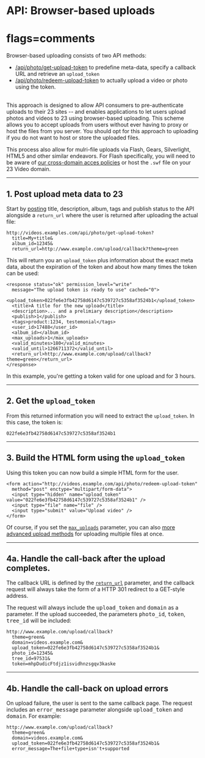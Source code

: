 # API: Browser-based uploads
# flags=comments

Browser-based uploading consists of two API methods:

* [/api/photo/get-upload-token](photo-get-upload-token) to predefine meta-data, specify a callback URL and retrieve an `upload_token`
* [/api/photo/redeem-upload-token](photo-redeem-upload-token) to actually upload a video or photo using the token.<br/><br/>


This approach is designed to allow API consumers to pre-authenticate uploads to their 23 sites -- and enables applications to let users upload photos and videos to 23 using browser-based uploading. This scheme allows you to accept uploads from users without ever having to proxy or host the files from you server. You should opt for this approach to uploading if you do not want to host or store the uploaded files.

This process also allow for mulri-file uploads via Flash, Gears, Silverlight, HTML5 and other similar endeavors. For Flash specifically, you will need to be aware of [our cross-domain acces policies](crossdomain) or host the `.swf` file on your 23 Video domain.

---

## 1. Post upload meta data to 23

Start by [posting](photo-get-upload-token) title, description, album, tags and publish status to the API alongside a `return_url` where the user is returned after uploading the actual file:

    http://videos.examples.com/api/photo/get-upload-token?
      title=My+title&
      album_id=12345&
      return_url=http://www.example.com/upload/callback?theme=green
      
This will return you an `upload_token` plus information about the exact meta data, about the expiration of the token and about how many times the token can be used:

    <response status="ok" permission_level="write" 
      message="The upload token is ready to use" cached="0">
      <upload_token>022fe6e3fb42758d6147c539727c5358af3524b1</upload_token>
      <title>A title for the new upload</title>
      <description>... and a prelimiary description</description>
      <publish>1</publish>
      <tags>product:1234, testemonial</tags>
      <user_id>17488</user_id>
      <album_id></album_id>
      <max_uploads>1</max_uploads>
      <valid_minutes>180</valid_minutes>
      <valid_until>1266711372</valid_until>
      <return_url>http://www.example.com/upload/callback?theme=green</return_url>
    </response>

In this example, you're getting a token valid for one upload and for 3 hours.


---

## 2. Get the `upload_token` 

From this returned information you will need to extract the `upload_token`. In this case, the token is:

    022fe6e3fb42758d6147c539727c5358af3524b1


---

## 3. Build the HTML form using the `upload_token`

Using this token you can now build a simple HTML form for the user.

    <form action="http://videos.example.com/api/photo/redeem-upload-token" 
      method="post" enctype="multipart/form-data">
      <input type="hidden" name="upload_token" value="022fe6e3fb42758d6147c539727c5358af3524b1" />
      <input type="file" name="file" />
      <input type="submit" value="Upload video" />
    </form>

Of course, if you set the [`max_uploads`](photo-get-upload-token) parameter, you can also [more advanced upload methods](http://www.plupload.com/) for uploading multiple files at once.


---

## 4a. Handle the call-back after the upload completes.

The callback URL is defined by the [`return_url`](photo-get-upload-token) parameter, and the callback request will always take the form of a HTTP 301 redirect to a GET-style address. 

The request will always include the <tt>upload_token</tt> and <tt>domain</tt> as a parameter. If the upload succeeded, the parameters <tt>photo_id</tt>, <tt>token</tt>, <tt>tree_id</tt> will be included:

    http://www.example.com/upload/callback?
      theme=green&
      domain=videos.example.com&
      upload_token=022fe6e3fb42758d6147c539727c5358af3524b1&
      photo_id=12345&
      tree_id=97531&
      token=mhpDudicFtdjz1isvidhnzsgqv3kaske

---

## 4b. Handle the call-back on upload errors

On upload failure, the user is sent to the same callback page. The request includes an <tt>error_message</tt> parameter alongside <tt>upload_token</tt> and <tt>domain</tt>. For example:

    http://www.example.com/upload/callback?
      theme=green&
      domain=videos.example.com&
      upload_token=022fe6e3fb42758d6147c539727c5358af3524b1&
      error_message=The+file+type+isn't+supported


